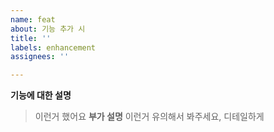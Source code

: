 ```yaml
---
name: feat
about: 기능 추가 시
title: ''
labels: enhancement
assignees: ''

---
```


**기능에 대한 설명**
> 이런거 했어요
**부가 설명**
> 이런거 유의해서 봐주세요, 디테일하게
